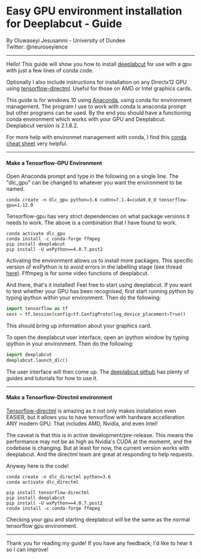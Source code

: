 # Easy GPU environment installation for Deeplabcut - Guide
By Oluwaseyi Jesusanmi - University of Dundee  
Twitter: @neuroseyience

---

Hello! This guide will show you how to install [deeplabcut](https://github.com/DeepLabCut/DeepLabCut) for use with a gpu with just a few lines of conda code.

Optionally I also include instructions for installation on any Directx12 GPU using  [tensorflow-directml](https://github.com/microsoft/tensorflow-directml). Useful for those on AMD or Intel graphics cards.


This guide is for windows 10 using [Anaconda](https://www.anaconda.com/products/individual), using conda for environment management. The program I use to work with conda is anaconda prompt but other programs can be used. By the end you should have a functioning conda environment which works with your GPU and Deeplabcut. Deeplabcut version is 2.1.8.2.

For more help with environmet management with conda, I find this [conda cheat sheet](https://kapeli.com/cheat_sheets/Conda.docset/Contents/Resources/Documents/index) very helpful.

---

#### Make a Tensorflow-GPU Environment

Open Anaconda prompt and type in the following on a single line. The "dlc_gpu" can be changed to whatever you want the environment to be named.

```dos
conda create -n dlc_gpu python=3.6 cudnn=7.1.4=cuda9.0_0 tensorflow-gpu=1.12.0
```

Tensorflow-gpu has very strict dependencies on what package versions it needs to work. The above is a combination that I have found to work.

```dos
conda activate dlc_gpu
conda install -c conda-forge ffmpeg
pip install deeplabcut
pip install -U wxPython==4.0.7.post2
```
Activating the environment allows us to install more packages.
This specific version of wxPython is to avoid errors in the labelling stage (see thread [here](https://github.com/DeepLabCut/DeepLabCut/issues/682)).
Fffmpeg is for some video functions of deeplabcut.

And there, that's it installed! Feel free to start using deeplabcut. If you want to test whether your GPU has been recognised, first start running python by typing ipython within your environment. Then do the following:

```python
import tensorflow as tf
sess = tf.Session(config=tf.ConfigProto(log_device_placement=True))

```
This should bring up information about your graphics card.

To open the deeplabcut user interface, open an ipython window by typing ipython in your environment. Then do the following:

```python
import deeplabcut
deeplabcut.launch_dlc()
```
The user interface will then come up. The [deeplabcut github](https://github.com/DeepLabCut/DeepLabCut) has plenty of guides and tutorials for how to use it.

---

#### Make a Tensorflow-Directml environment


[Tensorflow-directml](https://github.com/microsoft/tensorflow-directml) is amazing as it not only makes installation even EASIER, but it allows you to have tensorflow with hardware accelleration ANY modern GPU. That includes AMD, Nvidia, and even Intel!

The caveat is that this is in active development/pre-release. This means the performance may not be as high as Nvidia's CUDA at the momemt, and the codebase is changing. But at least for now, the current version works with deeplabcut. And the directml team are great at responding to help requests.

Anyway here is the code!

```dos
conda create -n dlc_directml python=3.6
conda activate dlc_directml

pip install tensorflow-directml
pip install deeplabcut
pip install -U wxPython==4.0.7.post2
conda install -c conda-forge ffmpeg
```

Checking your gpu and starting deeplabcut will be the same as the normal tensorflow gpu environment.

---

Thank you for reading my guide! If you have any feedback, I'd like to hear it so I can improve!